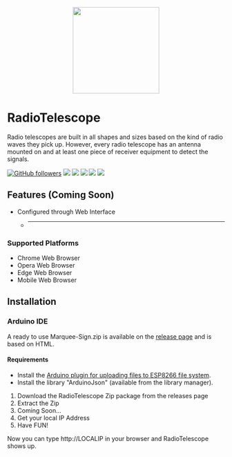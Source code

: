 <div align="center">
	<a href="https://github.com/Furkanprlk/RadioTelescope">
		<img src="./RadioTelescope/data/netracker.ico" width="200" height="200">
	</a>
</div>

# RadioTelescope
Radio telescopes are built in all shapes and sizes based on the kind of radio waves they pick up. However, every radio telescope has an antenna mounted on and at least one piece of receiver equipment to detect the signals.


[![GitHub followers](https://img.shields.io/github/followers/Furkanprlk?style=social)](https://github.com/Furkanprlk) &#9;
![](https://img.shields.io/github/forks/Furkanprlk/RadioTelescope.svg)&#9;
![](https://img.shields.io/github/stars/Furkanprlk/RadioTelescope.svg)&#9;
![](https://img.shields.io/github/tag/Furkanprlk/RadioTelescope.svg)&#9;
![](https://img.shields.io/github/release/Furkanprlk/RadioTelescope.svg)&#9;
![](https://img.shields.io/github/issues/Furkanprlk/RadioTelescope.svg)&#9;


## Features (Coming Soon)
* Configured through Web Interface
    * --------

### Supported Platforms
* Chrome Web Browser
* Opera Web Browser
* Edge Web Browser
* Mobile Web Browser



## Installation

### Arduino IDE
A ready to use Marquee-Sign.zip is available on the [release page](https://github.com/Furkanprlk/Marquee-Sign/) and is based on HTML.

#### Requirements
* Install the [Arduino plugin for uploading files to ESP8266 file system](https://github.com/esp8266/arduino-esp8266fs-plugin).
* Install the library "ArduinoJson" (available from the library manager).



1. Download the RadioTelescope Zip package from the releases page
2. Extract the Zip
3. Coming Soon...
6. Get your local IP Address
7. Have FUN!

Now you can type http://LOCALIP in your browser and RadioTelescope shows up.
